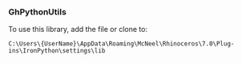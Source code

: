 ### GhPythonUtils
To use this library, add the file or clone to:

`C:\Users\{UserName}\AppData\Roaming\McNeel\Rhinoceros\7.0\Plug-ins\IronPython\settings\lib`
